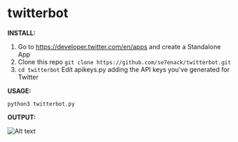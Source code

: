 # twitterbot


**INSTALL:**
1. Go to https://developer.twitter.com/en/apps and create a Standalone App
2. Clone this repo
```git clone https://github.com/se7enack/twitterbot.git```
3. ```cd twitterbot```
Edit apikeys.py adding the API keys you've generated for Twitter


**USAGE:**

```python3 twitterbot.py```


**OUTPUT:**

![Alt text](https://github.com/se7enack/twitterbot/blob/main/screencapture!.png?raw=true?raw=true "twitterbot")

